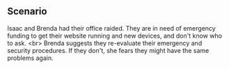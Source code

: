 
## Scenario

Isaac and Brenda had their office raided. They are in need of emergency funding to get their website running and new devices, and don&#39;t know who to ask.
&lt;br&gt;
Brenda suggests they re-evaluate their emergency and security procedures. If they don&#39;t, she fears they might have the same problems again.
